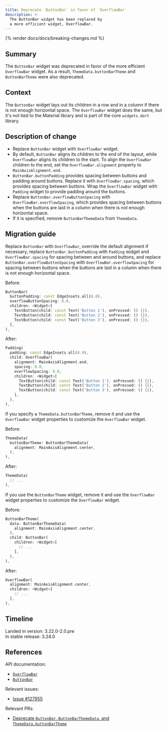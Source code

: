 ```yaml
---
title: Deprecate `ButtonBar` in favor of `OverflowBar`
description: >-
  The ButtonBar widget has been replaced by
  a more efficient widget, OverflowBar.
---
```


{% render docs/docs/breaking-changes.md %}

## Summary

The `ButtonBar` widget was deprecated in favor of
the more efficient `OverflowBar` widget.
As a result, `ThemeData.buttonBarTheme` and
`ButtonBarTheme` were also deprecated.

## Context

The `ButtonBar` widget lays out its children in a row and
in a column if there is not enough horizontal space.
The `OverflowBar` widget does the same, but it's
not tied to the Material library and is part of the core `widgets.dart` library.

## Description of change

- Replace `ButtonBar` widget with `OverflowBar` widget.
- By default, `ButtonBar` aligns its children to the end of the layout, while
  `OverflowBar` aligns its children to the start.
  To align the `OverflowBar` children to the end, set
  the `OverflowBar.alignment` property to `MainAxisAlignment.end`.
- `ButtonBar.buttonPadding` provides spacing
  between buttons and padding around buttons.
  Replace it with `OverflowBar.spacing`, which provides spacing between buttons.
  Wrap the `OverflowBar` widget with `Padding` widget to
  provide padding around the buttons.
- Replace `ButtonBar.overflowButtonSpacing` with `OverflowBar.overflowSpacing`,
  which provides spacing between buttons when the buttons are laid in a column
  when there is not enough horizontal space.
- If it is specified, remove `ButtonBarThemeData` from `ThemeData`.

## Migration guide

Replace `ButtonBar` with `OverflowBar`, override the default alignment if
necessary, replace `ButtonBar.buttonPadding` with `Padding` widget and
`OverflowBar.spacing` for spacing between and around buttons, and replace
`ButtonBar.overflowButtonSpacing` with `OverflowBar.overflowSpacing` for
spacing between buttons when the buttons are laid in a column when there is not
enough horizontal space.

Before:

```dart
ButtonBar(
  buttonPadding: const EdgeInsets.all(8.0),
  overflowButtonSpacing: 8.0,
  children: <Widget>[
    TextButton(child: const Text('Button 1'), onPressed: () {}),
    TextButton(child: const Text('Button 2'), onPressed: () {}),
    TextButton(child: const Text('Button 3'), onPressed: () {}),
  ],
),
```

After:

```dart
Padding(
  padding: const EdgeInsets.all(8.0),
  child: OverflowBar(
    alignment: MainAxisAlignment.end,
    spacing: 8.0,
    overflowSpacing: 8.0,
    children: <Widget>[
      TextButton(child: const Text('Button 1'), onPressed: () {}),
      TextButton(child: const Text('Button 2'), onPressed: () {}),
      TextButton(child: const Text('Button 3'), onPressed: () {}),
    ],
  ),
),
```

If you specify a `ThemeData.buttonBarTheme`, remove it and
use the `OverflowBar` widget properties to customize the `OverflowBar` widget.

Before:

```dart
ThemeData(
  buttonBarTheme: ButtonBarThemeData(
    alignment: MainAxisAlignment.center,
  ),
),
```

After:

```dart
ThemeData(
  // ...
),
```

If you use the `ButtonBarTheme` widget, remove it and
use the `OverflowBar` widget properties to customize the `OverflowBar` widget.

Before:

```dart
ButtonBarTheme(
  data: ButtonBarThemeData(
    alignment: MainAxisAlignment.center,
  ),
  child: ButtonBar(
    children: <Widget>[
      // ...
    ],
  ),
),
```

After:

```dart
OverflowBar(
  alignment: MainAxisAlignment.center,
  children: <Widget>[
    // ...
  ],
),
```

## Timeline

Landed in version: 3.22.0-2.0.pre<br>
In stable release: 3.24.0

## References

API documentation:

- [`OverflowBar`][]
- [`ButtonBar`][]

Relevant issues:

- [Issue #127955][]

Relevant PRs:

- [Deprecate `ButtonBar`, `ButtonBarThemeData`, and `ThemeData.buttonBarTheme`][]

[`OverflowBar`]: {{site.api}}/flutter/widgets/OverflowBar-class.html
[`ButtonBar`]: {{site.api}}/flutter/material/ButtonBar-class.html
[Issue #127955]: {{site.repo.flutter}}/issues/127955
[Deprecate `ButtonBar`, `ButtonBarThemeData`, and `ThemeData.buttonBarTheme`]: {{site.repo.flutter}}/pull/145523
